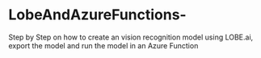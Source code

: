 # LobeAndAzureFunctions-
Step by Step on how to create an vision recognition model using LOBE.ai, export the model and run the model in an Azure Function 
